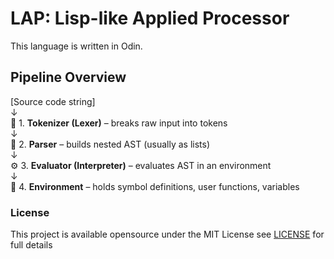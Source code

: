 # LAP: Lisp-like Applied Processor

This language is written in Odin.

## Pipeline Overview

[Source code string]  
      ↓  
🧱 1. **Tokenizer (Lexer)** – breaks raw input into tokens  
      ↓  
🌲 2. **Parser** – builds nested AST (usually as lists)  
      ↓  
⚙️ 3. **Evaluator (Interpreter)** – evaluates AST in an environment  
      ↓  
🧠 4. **Environment** – holds symbol definitions, user functions, variables

### License

This project is available opensource under the MIT License see [LICENSE](LICENSE) for full details
